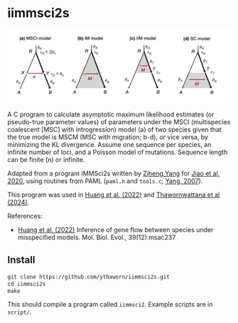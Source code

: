 # iimmsci2s

<img src="docs/fig-2s-trees.png" width="600">

A C program to calculate asymptotic maximum likelihood estimates (or pseudo-true parameter values) of parameters under the MSCI (multispecies coalescent [MSC] with introgression) model (a) of two species given that the true model is MSCM (MSC with migration; b-d), or vice versa, by minimizing the KL divergence.  Assume one sequence per species, an infinite number of loci, and a Poisson model of mutations.  Sequence length can be finite (n) or infinite.

Adapted from a program IMMSci2s written by [Ziheng Yang](http://abacus.gene.ucl.ac.uk/) for [Jiao et al, 2020](https://doi.org/10.1093/sysbio/syaa001), using routines from PAML (`paml.h` and `tools.c`; [Yang, 2007](https://doi.org/10.1093/molbev/msm088)).

This program was used in [Huang et al. (2022)](https://doi.org/10.1093/molbev/msac237) and [Thawornwattana et al (2024)](https://doi.org/10.1101/2024.05.13.593926).

References:

* [Huang et al. (2022)](https://doi.org/10.1093/molbev/msac237) Inference of gene flow between species under misspecified models. Mol. Biol. Evol., 39(12):msac237


## Install

```
git clone https://github.com/ythaworn/iimmsci2s.git
cd iimmsci2s
make
```

This should compile a program called `iimmsci2`.  Example scripts are in `script/`.
